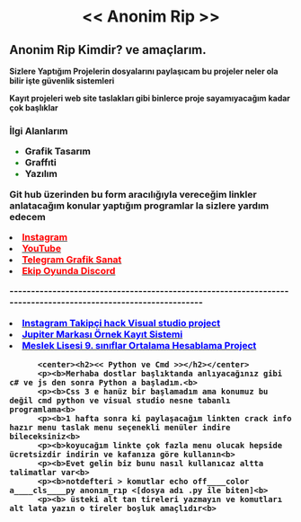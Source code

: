 <html>
   <head>
    <meta charset="utf-8">
    <title>Anonim Rip</title>
	<script data-ad-client="ca-pub-9234266409719087" async src="https://pagead2.googlesyndication.com/pagead/js/adsbygoogle.js"></script>
	<link rel="icon" href="C:\Users\Hesab Silme Hesabı\Desktop\website\favicon.png" type="image/x-icon" />      	
  </head>   
       <body>      
           <center><h1> << Anonim Rip >> </h1></center>
	       <h2>Anonim Rip Kimdir? ve amaçlarım.</h2>
           <p><b>Sizlere Yaptığım Projelerin dosyalarını paylaşıcam bu projeler neler ola bilir işte güvenlik sistemleri<b>
		   <p><b>Kayıt projeleri web site taslakları gibi binlerce proje sayamıyacağım kadar çok başlıklar<b>
           <h3><b>İlgi Alanlarım <b>
	       <ul>
	          <font color="green"><li><a herf="#">Grafik Tasarım </a></li></font> 
		      <font color="green"><li><a herf="#">Graffıti </a></li></font> 
		      <font color="green"><li><a herf="#">Yazılım </a></li></font> 
	       </ul>	  
	       <p>Git hub üzerinden bu form aracılığıyla vereceğim linkler anlatacağım konular yaptığım programlar la sizlere yardım edecem  </p>
	       <li><b><a href="https://www.instagram.com/errenrip/" target="_blank"><font color="red">Instagram </font></a><b>
           <li><b><a href="https://www.youtube.com/channel/UC45QlquDizup2ILKLZKdPaw?view_as=subscriber" target="_blank"><font color="red">YouTube</font></a><b>
	       <li><b><a href="https://t.me/grafiksanat" target="_blank"><font color="red">Telegram Grafik Sanat</font> </a><b>
	       <li><b><a href="https://discord.gg/W3vjVbu" target="_blank"><font color="red">Ekip Oyunda Discord </font></a><b>
          <p>--------------------------------------------------------------------------------------------------------------        </p>
		  <li><b><a href="https://s7.dosya.tc/server18/wv2dp5/Instagram_Takipci_HACK_Uygulama_Pack.rar.html" target="_blank"><font color="blue">Instagram Takipçi hack Visual studio project</font></a><b>
		  <li><b><a href="https://s2.dosya.tc/server13/kgrbw3/Jupiter_Markasi_Ornek_Kayit_Sistemi.rar.html" target="_blank"><font color="blue">Jupiter Markası Örnek Kayıt Sistemi</font></a><b>		  
		  <li><b><a href="https://s2.dosya.tc/server13/dgduob/9.SinifOrtaama_hesaplama.rar&56968763" target="_blank"><font color="blue">Meslek Lisesi 9. sınıflar Ortalama Hesablama Project</font></a><b>
		  
		  
		  
		  <center><h2><< Python ve Cmd >></h2></center>
		  <p><b>Merhaba dostlar başlıktanda anlıyacağınız gibi c# ve js den sonra Python a başladım.<b>
		  <p><b>Css 3 e hanüz bir başlamadım ama konumuz bu değil cmd python ve visual studio nesne tabanlı programlama<b>
		  <p><b>1 hafta sonra ki paylaşacağım linkten crack info hazır menu taslak menu seçenekli menüler indire bileceksiniz<b>
		  <p><b>koyucağım linkte çok fazla menu olucak hepside ücretsizdir indirin ve kafanıza göre kullanın<b>
		  <p><b>Evet gelin biz bunu nasıl kullanıcaz altta talimatlar var<b>
		  <p><b>notdefteri > komutlar echo off____color a____cls____py anonım_rıp <[dosya adı .py ile biten]<b>
		  <p><b> üsteki alt tan tireleri yazmayın ve komutları alt lata yazın o tireler boşluk amaçlıdır<b>
		  
		  
		
 



